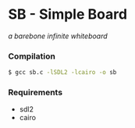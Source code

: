 # SB - Simple Board
*a barebone infinite whiteboard*

### Compilation
```sh
$ gcc sb.c -lSDL2 -lcairo -o sb
```

### Requirements
- sdl2
- cairo
